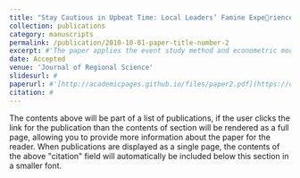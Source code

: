 ```yaml
---
title: "Stay Cautious in Upbeat Time: Local Leaders’ Famine Experience and Development Strategy of Housing Sector in China"
collection: publications
category: manuscripts
permalink: /publication/2010-10-01-paper-title-number-2
excerpt: #'The paper applies the event study method and econometric models to investigate the impacts of COVID-19 on China's green bond market for the first time. We find that (1) the COVID-19 pandemic has significant impacts on China's green bond market and increases the cumulative abnormal return (CAR) of the green bonds greatly. After the pandemic is relieved, the CAR drops significantly; (2) the improving of bond issuers’ governance capacity, the weakening of information asymmetry and the reinforcing of debt-paying ability can effectively mitigate the negative impacts and positively promote the recovery of bond issuers after the pandemic; (3) the impacts of bond issuers’ governance capacity, information asymmetry and debt-paying ability on the CAR of green bonds are significantly heterogeneous before and after the pandemic due to their property rights and whether they are listed or not.'
date: Accepted
venue: 'Journal of Regional Science'
slidesurl: #
paperurl: #'[http://academicpages.github.io/files/paper2.pdf](https://doi.org/10.1016/j.frl.2021.101948)'
citation: #
---
```


The contents above will be part of a list of publications, if the user clicks the link for the publication than the contents of section will be rendered as a full page, allowing you to provide more information about the paper for the reader. When publications are displayed as a single page, the contents of the above "citation" field will automatically be included below this section in a smaller font.

